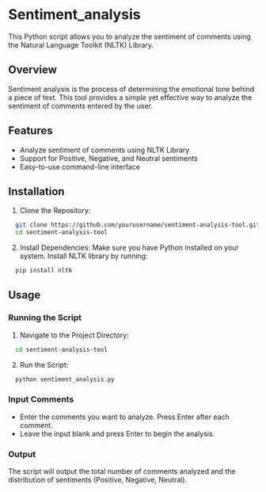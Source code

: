 # Sentiment_analysis

This Python script allows you to analyze the sentiment of comments using the Natural Language Toolkit (NLTK) Library.

## Overview

Sentiment analysis is the process of determining the emotional tone behind a piece of text. This tool provides a simple yet effective way to analyze the sentiment of comments entered by the user.

## Features

* Analyze sentiment of comments using NLTK Library
* Support for Positive, Negative, and Neutral sentiments
* Easy-to-use command-line interface

## Installation

1. Clone the Repository:

  ```bash
    git clone https://github.com/yourusername/sentiment-analysis-tool.git
    cd sentiment-analysis-tool
  ```

2. Install Dependencies:
Make sure you have Python installed on your system. Install NLTK library by running:

  ```bash
    pip install nltk
  ```

## Usage

### Running the Script

1. Navigate to the Project Directory:

  ```bash
    cd sentiment-analysis-tool
  ```
2. Run the Script:

  ```bash
    python sentiment_analysis.py
  ```

### Input Comments

* Enter the comments you want to analyze. Press Enter after each comment.
* Leave the input blank and press Enter to begin the analysis.


### Output

The script will output the total number of comments analyzed and the distribution of sentiments (Positive, Negative, Neutral).

